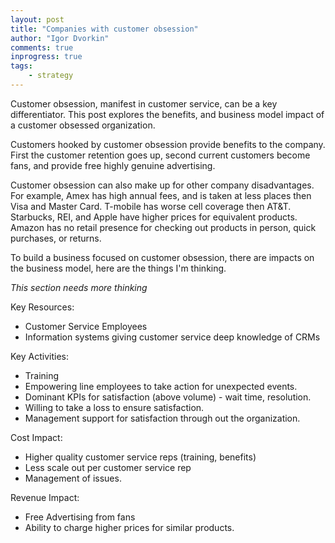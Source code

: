 ```yaml
--- 
layout: post
title: "Companies with customer obsession"
author: "Igor Dvorkin"
comments: true
inprogress: true
tags: 
    - strategy
---
```


Customer obsession, manifest in customer service, can be a key differentiator. This post explores the benefits, and business model impact of a customer obsessed organization.

Customers hooked by customer obsession provide benefits to the company. First the customer retention goes up, second current customers become fans, and provide free highly genuine advertising.

Customer obsession can also make up for other company disadvantages.  For example, Amex has high annual fees, and is taken at less places then Visa and Master Card.  T-mobile has worse cell coverage then AT&T. Starbucks, REI, and Apple have higher prices for equivalent products. Amazon has no retail presence for checking out products in person, quick purchases, or returns.

To build a business focused on customer obsession, there are impacts on the business model, here are the things I'm thinking.

*This section needs more thinking*

Key Resources:

* Customer Service Employees
* Information systems giving customer service deep knowledge of CRMs

Key Activities:

* Training
* Empowering line employees to take action for unexpected events.
* Dominant KPIs for satisfaction (above volume)  - wait time, resolution. 
* Willing to take a loss to ensure satisfaction. 
* Management support for satisfaction through out the organization.


Cost Impact:

* Higher quality customer service reps (training, benefits)
* Less scale out per customer service rep
* Management of issues.


Revenue Impact:

* Free Advertising from fans
* Ability to charge higher prices for similar products.

    
